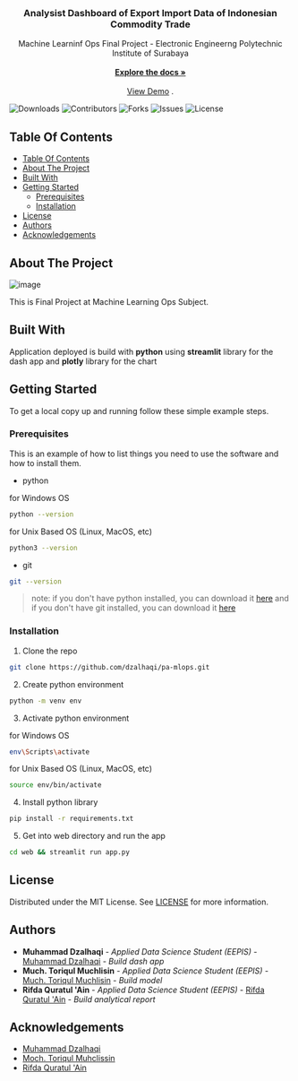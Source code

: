 <br/>
<p align="center">
  <h3 align="center">Analysist Dashboard of Export Import Data of Indonesian Commodity Trade</h3>

  <p align="center">
    Machine Learninf Ops Final Project - Electronic Engineerng Polytechnic Institute of Surabaya
    <br/>
    <br/>
    <a href="https://github.com/dzalhaqi/pa-mlops"><strong>Explore the docs »</strong></a>
    <br/>
    <br/>
    <a href="https://export-import-analysis.streamlit.app/">View Demo</a>
    .
  </p>
</p>

![Downloads](https://img.shields.io/github/downloads/dzalhaqi/pa-mlops/total) ![Contributors](https://img.shields.io/github/contributors/dzalhaqi/pa-mlops?color=dark-green) ![Forks](https://img.shields.io/github/forks/dzalhaqi/pa-mlops?style=social) ![Issues](https://img.shields.io/github/issues/dzalhaqi/pa-mlops) ![License](https://img.shields.io/github/license/dzalhaqi/pa-mlops) 

## Table Of Contents

- [Table Of Contents](#table-of-contents)
- [About The Project](#about-the-project)
- [Built With](#built-with)
- [Getting Started](#getting-started)
  - [Prerequisites](#prerequisites)
  - [Installation](#installation)
- [License](#license)
- [Authors](#authors)
- [Acknowledgements](#acknowledgements)

## About The Project

![image](https://github.com/Dzalhaqi/pa-mlops/assets/52716202/2422a7e0-dca3-4f18-a814-178456d64b53)

This is Final Project at Machine Learning Ops Subject. 

## Built With

Application deployed is build with **python** using **streamlit** library for the dash app and **plotly** library for the chart

## Getting Started

To get a local copy up and running follow these simple example steps.

### Prerequisites

This is an example of how to list things you need to use the software and how to install them.

* python

for Windows OS
```sh
python --version 
```

for Unix Based OS (Linux, MacOS, etc)
```sh
python3 --version 
```

* git

```sh
git --version 
```

> note: if you don't have python installed, you can download it [here](https://www.python.org/downloads/) and if you don't have git installed, you can download it [here](https://git-scm.com/downloads)

### Installation

1. Clone the repo

```sh
git clone https://github.com/dzalhaqi/pa-mlops.git
```

2. Create python environment

```sh
python -m venv env
```

3. Activate python environment

for Windows OS
```sh
env\Scripts\activate
```

for Unix Based OS (Linux, MacOS, etc)
```sh
source env/bin/activate
```

4. Install python library

```sh
pip install -r requirements.txt
```

5. Get into web directory and run the app

```sh
cd web && streamlit run app.py
```

## License

Distributed under the MIT License. See [LICENSE](https://github.com/dzalhaqi/pa-mlops/blob/main/LICENSE.md) for more information.

## Authors

* **Muhammad Dzalhaqi** - *Applied Data Science Student (EEPIS)* - [Muhammad Dzalhaqi](https://github.com/dzalhaqi/) - *Build dash app*
* **Much. Toriqul Muchlisin** - *Applied Data Science Student (EEPIS)* - [Much. Toriqul Muchlisin](https://github.com/tmuchlissin) - *Build model*
* **Rifda Quratul 'Ain** - *Applied Data Science Student (EEPIS)* - [Rifda Quratul 'Ain](https://github.com/riffuda) - *Build analytical report*

## Acknowledgements

* [Muhammad Dzalhaqi](https://github.com/dzalhaqi/)
* [Moch. Toriqul Muhclissin](https://github.com/tmuchlissin)
* [Rifda Quratul 'Ain](https://github.com/riffuda)
